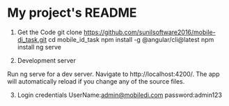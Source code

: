 # My project's README


1. Get the Code
git clone https://github.com/sunilsoftware2016/mobile-di_task.git
cd mobile_id_task
npm install -g @angular/cli@latest
npm install
ng serve

2. Development server

Run ng serve for a dev server. Navigate to http://localhost:4200/. The app will automatically reload if you change any of the source files.

3. Login credentials
   UserName:admin@mobiledi.com
   password:admin123